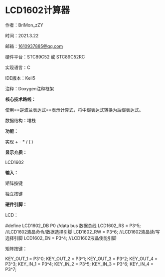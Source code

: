 # LCD1602计算器

作者：BriMon_zZY

时间：2021.3.22

邮箱：1610937885@qq.com

硬件平台：STC89C52  或 STC89C52RC

实现语言：C

IDE版本：Keil5

注释：Doxygen注释框架



**核心技术路线：**

使用==逆波兰表达式==表示计算式，将中缀表达式转换为后缀表达式。

数据结构：堆栈



**功能：**

实现  + - * / ( )



**显示介质：**

LCD1602

**输入：**

矩阵按键

独立按键



**硬件引脚：**

LCD：

#define LCD1602_DB  P0      //data bus 数据总线
LCD1602_RS = P3^5;		//LCD1602液晶命令/数据选择引脚
LCD1602_RW = P3^6;		//LCD1602液晶读/写选择引脚
LCD1602_EN = P3^4;	 	//LCD1602液晶使能引脚



矩阵按键：

KEY_OUT_1 = P3^0;
KEY_OUT_2 = P3^1;
KEY_OUT_3 = P3^2;
KEY_OUT_4 = P3^3;
KEY_IN_1 = P3^4;
KEY_IN_2 = P3^5;
KEY_IN_3 = P3^6;
KEY_IN_4 = P3^7;



